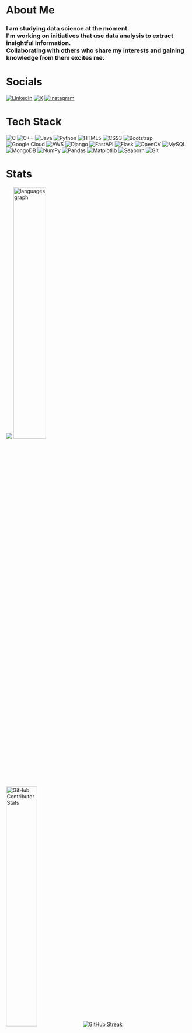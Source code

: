 # About Me
### I am studying data science at the moment. <br> I'm working on initiatives that use data analysis to extract insightful information. <br> Collaborating with others who share my interests and gaining knowledge from them excites me.


# Socials
[![LinkedIn](https://img.shields.io/static/v1?message=LinkedIn&logo=linkedin&label=&color=0077B5&logoColor=white&labelColor=&style=for-the-badge)](https://linkedin.com/in/mihirpanjikar) 
[![X](https://img.shields.io/static/v1?message=Twitter&logo=X&label=&color=FFFFFF&logoColor=black&labelColor=&style=for-the-badge)](https://x.com/mihirpanjikar)
[![Instagram](https://img.shields.io/static/v1?message=Instagram&logo=instagram&label=&color=E4405F&logoColor=white&labelColor=&style=for-the-badge)](https://instagram.com/mihirpanjikar) 

# Tech Stack
![C](https://img.shields.io/badge/c-%2300599C.svg?style=for-the-badge&logo=c&logoColor=white) 
![C++](https://img.shields.io/badge/c++-%2300599C.svg?style=for-the-badge&logo=c%2B%2B&logoColor=white) 
![Java](https://img.shields.io/badge/java-%23ED8B00.svg?style=for-the-badge&logo=openjdk&logoColor=white) 
![Python](https://img.shields.io/badge/python-3670A0?style=for-the-badge&logo=python&logoColor=ffdd54) 
![HTML5](https://img.shields.io/badge/html5-%23E34F26.svg?style=for-the-badge&logo=html5&logoColor=white) 
![CSS3](https://img.shields.io/badge/css3-%231572B6.svg?style=for-the-badge&logo=css3&logoColor=white)
![Bootstrap](https://img.shields.io/badge/bootstrap-%238511FA.svg?style=for-the-badge&logo=bootstrap&logoColor=white)
![Google Cloud](https://img.shields.io/badge/GoogleCloud-%234285F4.svg?style=for-the-badge&logo=google-cloud&logoColor=white) 
![AWS](https://img.shields.io/badge/AWS-232F3E?logo=amazonaws&logoColor=white&style=for-the-badge) 
![Django](https://img.shields.io/badge/django-%23092E20.svg?style=for-the-badge&logo=django&logoColor=white)
![FastAPI](https://img.shields.io/badge/FastAPI-005571?style=for-the-badge&logo=fastapi)
![Flask](https://img.shields.io/badge/flask-%23000.svg?style=for-the-badge&logo=flask&logoColor=white)
![OpenCV](https://img.shields.io/badge/opencv-%23white.svg?style=for-the-badge&logo=opencv&logoColor=white) 
![MySQL](https://img.shields.io/badge/MySQL-4479A1?logo=mysql&logoColor=white&style=for-the-badge)
![MongoDB](https://img.shields.io/badge/MongoDB-%234ea94b.svg?style=for-the-badge&logo=mongodb&logoColor=white)
![NumPy](https://img.shields.io/badge/numpy-%23013243.svg?style=for-the-badge&logo=numpy&logoColor=white)
![Pandas](https://img.shields.io/badge/pandas-%23150458.svg?style=for-the-badge&logo=pandas&logoColor=white)
![Matplotlib](https://img.shields.io/badge/Matplotlib-%23F05032.svg?style=for-the-badge&logo=Matplotlib&logoColor=black)
![Seaborn](https://img.shields.io/badge/Seaborn-FFFFFF?logo=seaborn&logoColor=424677&style=for-the-badge)
![Git](https://img.shields.io/badge/Git-F05032?logo=git&logoColor=white&style=for-the-badge)

# Stats
![](https://github-readme-stats.vercel.app/api?username=Mihir-Panjikar&hide_rank=true&theme=dark&hide_border=false&include_all_commits=false&count_private=false&height=520&width=420)
<img src="https://github-readme-stats.vercel.app/api/top-langs?username=Mihir-Panjikar&locale=en&hide_title=false&layout=compact&langs_count=5&theme=dark&hide_border=false" alt="languages graph" width="42%"/> <br>
<img src="https://github-contributor-stats.vercel.app/api?username=Mihir-Panjikar&limit=5&theme=dark&combine_all_yearly_contributions=true" alt="GitHub Contributor Stats" width="41%">
<a href="https://git.io/streak-stats"><img src="https://streak-stats.demolab.com?user=Mihir-Panjikar&theme=dark" alt="GitHub Streak" /></a>
